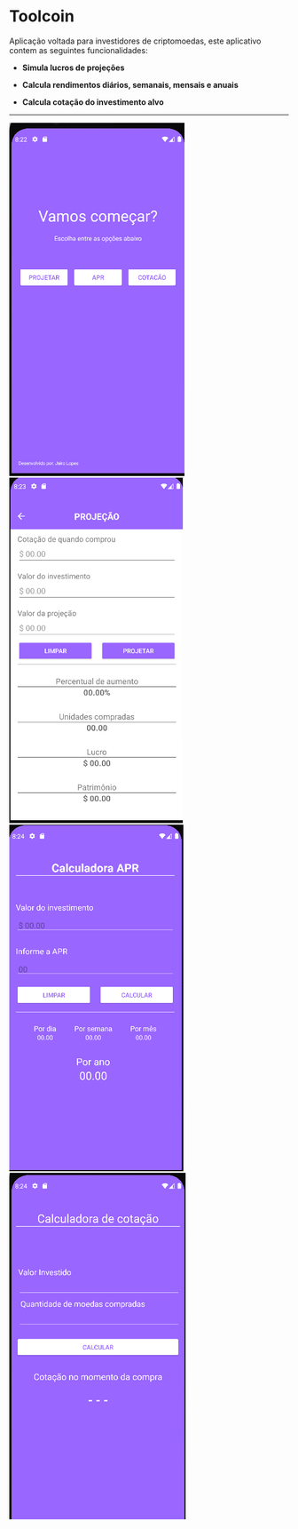 # Toolcoin
Aplicação voltada para investidores de criptomoedas, este aplicativo contem as seguintes funcionalidades:

* **Simula lucros de projeções**

* **Calcula rendimentos diários, semanais, mensais e anuais**

* **Calcula cotação do investimento alvo**

___

![](Img/toocoin_img_home.png)![](Img/toocoin_img_projection.png)![](Img/toocoin_img_apr.png)![](Img/toocoin_img_price.png)

